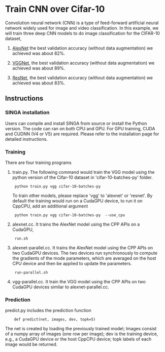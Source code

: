 # Train CNN over Cifar-10


Convolution neural network (CNN) is a type of feed-forward artificial neural
network widely used for image and video classification. In this example, we
will train three deep CNN models to do image classification for the CIFAR-10 dataset,

1. [AlexNet](https://code.google.com/p/cuda-convnet/source/browse/trunk/example-layers/layers-18pct.cfg)
the best validation accuracy (without data augmentation) we achieved was about 82%.

2. [VGGNet](http://torch.ch/blog/2015/07/30/cifar.html), the best validation accuracy (without data augmentation) we achieved was about 89%.
3. [ResNet](https://github.com/facebook/fb.resnet.torch), the best validation accuracy (without data augmentation) we achieved was about 83%.


## Instructions


### SINGA installation

Users can compile and install SINGA from source or install the Python version.
The code can ran on both CPU and GPU. For GPU training, CUDA and CUDNN (V4 or V5)
are required. Please refer to the installation page for detailed instructions.



### Training

There are four training programs

1. train.py. The following command would train the VGG model using the python
version of the Cifar-10 dataset in 'cifar-10-batches-py' folder.

        python train.py vgg cifar-10-batches-py

    To train other models, please replace 'vgg' to 'alexnet' or 'resnet'. By default
    the training would run on a CudaGPU device, to run it on CppCPU, add an additional
    argument

        python train.py vgg cifar-10-batches-py  --use_cpu

2. alexnet.cc. It trains the AlexNet model using the CPP APIs on a CudaGPU,

        run.sh

3. alexnet-parallel.cc. It trains the AlexNet model using the CPP APIs on two CudaGPU devices.
The two devices run synchronously to compute the gradients of the mode parameters, which are
averaged on the host CPU device and then be applied to update the parameters.

        run-parallel.sh

4. vgg-parallel.cc. It train the VGG model using the CPP APIs on two CudaGPU devices similar to alexnet-parallel.cc.

### Prediction

predict.py includes the prediction function

        def predict(net, images, dev, topk=5)

The net is created by loading the previously trained model; Images consist of
a numpy array of images (one row per image); dev is the training device, e.g.,
a CudaGPU device or the host CppCPU device; topk labels of each image would be
returned.







